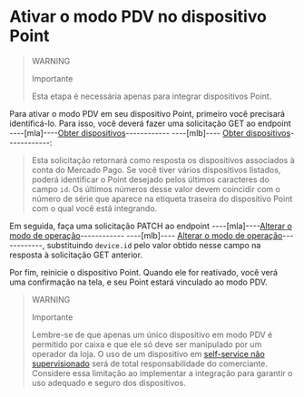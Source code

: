 # Ativar o modo PDV no dispositivo Point

> WARNING
>
> Importante
>
> Esta etapa é necessária apenas para integrar dispositivos Point.


Para ativar o modo PDV em seu dispositivo Point, primeiro você precisará identificá-lo. Para isso, você deverá fazer uma solicitação GET ao endpoint ----[mla]----[Obter dispositivos](/developers/pt/reference/instore_api_mla/_instore-api_pointdevices/get)------------ ----[mlb]---- [Obter dispositivos](/developers/pt/reference/instore_api_mlb/_instore-api_pointdevices/get)------------:

> Esta solicitação retornará como resposta os dispositivos associados à conta do Mercado Pago. Se você tiver vários dispositivos listados, poderá identificar o Point desejado pelos últimos caracteres do campo `id`. Os últimos números desse valor devem coincidir com o número de série que aparece na etiqueta traseira do dispositivo Point com o qual você está integrando.

Em seguida, faça uma solicitação PATCH ao endpoint ----[mla]----[Alterar o modo de operação](/developers/pt/reference/instore_api_mla/_instore-api_pointdevices_device_id/patch)------------ ----[mlb]---- [Alterar o modo de operação](/developers/pt/reference/instore_api_mlb/_instore-api_pointdevices_device_id/patch)------------, substituindo `device.id` pelo valor obtido nesse campo na resposta à solicitação GET anterior.

Por fim, reinicie o dispositivo Point. Quando ele for reativado, você verá uma confirmação na tela, e seu Point estará vinculado ao modo PDV.

> WARNING
>
> Importante
>
> Lembre-se de que apenas um único dispositivo em modo PDV é permitido por caixa e que ele só deve ser manipulado por um operador da loja. O uso de um dispositivo em [self-service não supervisionado](/developers/pt/docs/ecosistema-presencial/glossary) será de total responsabilidade do comerciante. Considere essa limitação ao implementar a integração para garantir o uso adequado e seguro dos dispositivos.
